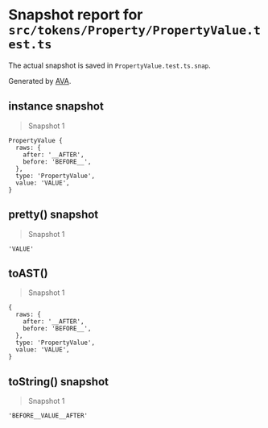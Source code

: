 # Snapshot report for `src/tokens/Property/PropertyValue.test.ts`

The actual snapshot is saved in `PropertyValue.test.ts.snap`.

Generated by [AVA](https://ava.li).

## instance snapshot

> Snapshot 1

    PropertyValue {
      raws: {
        after: '__AFTER',
        before: 'BEFORE__',
      },
      type: 'PropertyValue',
      value: 'VALUE',
    }

## pretty() snapshot

> Snapshot 1

    'VALUE'

## toAST()

> Snapshot 1

    {
      raws: {
        after: '__AFTER',
        before: 'BEFORE__',
      },
      type: 'PropertyValue',
      value: 'VALUE',
    }

## toString() snapshot

> Snapshot 1

    'BEFORE__VALUE__AFTER'

